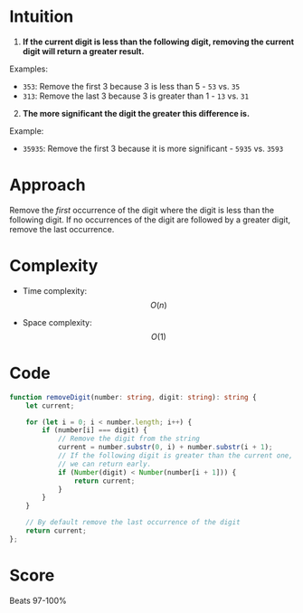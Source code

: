 # Intuition
1. **If the current digit is less than the following digit, removing the current digit will return a greater result.**

Examples:
- `353`: Remove the first 3 because 3 is less than 5 - `53` vs.  `35`
- `313`: Remove the last 3 because 3 is greater than 1 - `13` vs. `31`

2. **The more significant the digit the greater this difference is.**

Example:
- `35935`: Remove the first 3 because it is more significant - `5935` vs. `3593`


# Approach
Remove the *first* occurrence of the digit where the digit is less than the following digit.
If no occurrences of the digit are followed by a greater digit, remove the last occurrence. 

# Complexity
- Time complexity:
$$O(n)$$

- Space complexity:
$$O(1)$$

# Code
```typescript []
function removeDigit(number: string, digit: string): string {
    let current;

    for (let i = 0; i < number.length; i++) {
        if (number[i] === digit) {
            // Remove the digit from the string
            current = number.substr(0, i) + number.substr(i + 1);
            // If the following digit is greater than the current one,
            // we can return early.
            if (Number(digit) < Number(number[i + 1])) {
                return current;
            }
        }
    }

    // By default remove the last occurrence of the digit
    return current;
};
```
# Score
Beats 97-100%
